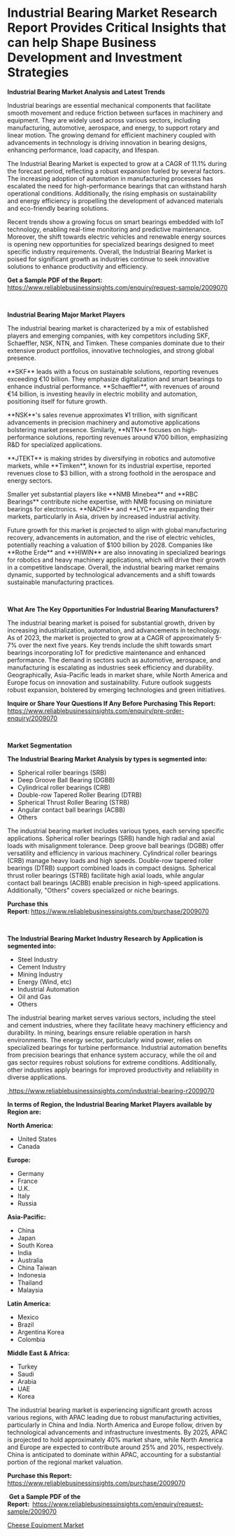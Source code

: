 <p><h1>Industrial Bearing Market Research Report Provides Critical Insights that can help Shape Business Development and Investment Strategies</h1></p><p><strong>Industrial Bearing Market Analysis and Latest Trends</strong></p>
<p><p>Industrial bearings are essential mechanical components that facilitate smooth movement and reduce friction between surfaces in machinery and equipment. They are widely used across various sectors, including manufacturing, automotive, aerospace, and energy, to support rotary and linear motion. The growing demand for efficient machinery coupled with advancements in technology is driving innovation in bearing designs, enhancing performance, load capacity, and lifespan.</p><p>The Industrial Bearing Market is expected to grow at a CAGR of 11.1% during the forecast period, reflecting a robust expansion fueled by several factors. The increasing adoption of automation in manufacturing processes has escalated the need for high-performance bearings that can withstand harsh operational conditions. Additionally, the rising emphasis on sustainability and energy efficiency is propelling the development of advanced materials and eco-friendly bearing solutions.</p><p>Recent trends show a growing focus on smart bearings embedded with IoT technology, enabling real-time monitoring and predictive maintenance. Moreover, the shift towards electric vehicles and renewable energy sources is opening new opportunities for specialized bearings designed to meet specific industry requirements. Overall, the Industrial Bearing Market is poised for significant growth as industries continue to seek innovative solutions to enhance productivity and efficiency.</p></p>
<p><strong>Get a Sample PDF of the Report:&nbsp;</strong> <a href="https://www.reliablebusinessinsights.com/enquiry/request-sample/2009070?utm_campaign=2478&utm_medium=2&utm_source=Github&utm_content=ia&utm_term=20022025&utm_id=industrial-bearing">https://www.reliablebusinessinsights.com/enquiry/request-sample/2009070</a></p>
<p>&nbsp;</p>
<p><strong>Industrial Bearing Major Market Players</strong></p>
<p><p>The industrial bearing market is characterized by a mix of established players and emerging companies, with key competitors including SKF, Schaeffler, NSK, NTN, and Timken. These companies dominate due to their extensive product portfolios, innovative technologies, and strong global presence.</p><p>**SKF** leads with a focus on sustainable solutions, reporting revenues exceeding €10 billion. They emphasize digitalization and smart bearings to enhance industrial performance. **Schaeffler**, with revenues of around €14 billion, is investing heavily in electric mobility and automation, positioning itself for future growth.</p><p>**NSK**'s sales revenue approximates ¥1 trillion, with significant advancements in precision machinery and automotive applications bolstering market presence. Similarly, **NTN** focuses on high-performance solutions, reporting revenues around ¥700 billion, emphasizing R&D for specialized applications.</p><p>**JTEKT** is making strides by diversifying in robotics and automotive markets, while **Timken**, known for its industrial expertise, reported revenues close to $3 billion, with a strong foothold in the aerospace and energy sectors.</p><p>Smaller yet substantial players like **NMB Minebea** and **RBC Bearings** contribute niche expertise, with NMB focusing on miniature bearings for electronics. **NACHI** and **LYC** are expanding their markets, particularly in Asia, driven by increased industrial activity.</p><p>Future growth for this market is projected to align with global manufacturing recovery, advancements in automation, and the rise of electric vehicles, potentially reaching a valuation of $100 billion by 2028. Companies like **Rothe Erde** and **HIWIN** are also innovating in specialized bearings for robotics and heavy machinery applications, which will drive their growth in a competitive landscape. Overall, the industrial bearing market remains dynamic, supported by technological advancements and a shift towards sustainable manufacturing practices.</p></p>
<p>&nbsp;</p>
<p><strong>What Are The Key Opportunities For Industrial Bearing Manufacturers?</strong></p>
<p><p>The industrial bearing market is poised for substantial growth, driven by increasing industrialization, automation, and advancements in technology. As of 2023, the market is projected to grow at a CAGR of approximately 5-7% over the next five years. Key trends include the shift towards smart bearings incorporating IoT for predictive maintenance and enhanced performance. The demand in sectors such as automotive, aerospace, and manufacturing is escalating as industries seek efficiency and durability. Geographically, Asia-Pacific leads in market share, while North America and Europe focus on innovation and sustainability. Future outlook suggests robust expansion, bolstered by emerging technologies and green initiatives.</p></p>
<p><strong>Inquire or Share Your Questions If Any Before Purchasing This Report:</strong> <a href="https://www.reliablebusinessinsights.com/enquiry/pre-order-enquiry/2009070?utm_campaign=2478&utm_medium=2&utm_source=Github&utm_content=ia&utm_term=20022025&utm_id=industrial-bearing">https://www.reliablebusinessinsights.com/enquiry/pre-order-enquiry/2009070</a></p>
<p>&nbsp;</p>
<p><strong>Market Segmentation</strong></p>
<p><strong>The Industrial Bearing Market Analysis by types is segmented into:</strong></p>
<p><ul><li>Spherical roller bearings (SRB)</li><li>Deep Groove Ball Bearing (DGBB)</li><li>Cylindrical roller bearings (CRB)</li><li>Double-row Tapered Roller Bearing (DTRB)</li><li>Spherical Thrust Roller Bearing (STRB)</li><li>Angular contact ball bearings (ACBB)</li><li>Others</li></ul></p>
<p><p>The industrial bearing market includes various types, each serving specific applications. Spherical roller bearings (SRB) handle high radial and axial loads with misalignment tolerance. Deep groove ball bearings (DGBB) offer versatility and efficiency in various machinery. Cylindrical roller bearings (CRB) manage heavy loads and high speeds. Double-row tapered roller bearings (DTRB) support combined loads in compact designs. Spherical thrust roller bearings (STRB) facilitate high axial loads, while angular contact ball bearings (ACBB) enable precision in high-speed applications. Additionally, "Others" covers specialized or niche bearings.</p></p>
<p><strong>Purchase this Report:&nbsp;</strong><a href="https://www.reliablebusinessinsights.com/purchase/2009070?utm_campaign=2478&utm_medium=2&utm_source=Github&utm_content=ia&utm_term=20022025&utm_id=industrial-bearing">https://www.reliablebusinessinsights.com/purchase/2009070</a></p>
<p>&nbsp;</p>
<p><strong>The Industrial Bearing Market Industry Research by Application is segmented into:</strong></p>
<p><ul><li>Steel Industry</li><li>Cement Industry</li><li>Mining Industry</li><li>Energy (Wind, etc)</li><li>Industrial Automation</li><li>Oil and Gas</li><li>Others</li></ul></p>
<p><p>The industrial bearing market serves various sectors, including the steel and cement industries, where they facilitate heavy machinery efficiency and durability. In mining, bearings ensure reliable operation in harsh environments. The energy sector, particularly wind power, relies on specialized bearings for turbine performance. Industrial automation benefits from precision bearings that enhance system accuracy, while the oil and gas sector requires robust solutions for extreme conditions. Additionally, other industries apply bearings for improved productivity and reliability in diverse applications.</p></p>
<p><a href="https://www.reliablebusinessinsights.com/industrial-bearing-r2009070?utm_campaign=2478&utm_medium=2&utm_source=Github&utm_content=ia&utm_term=20022025&utm_id=industrial-bearing">&nbsp;https://www.reliablebusinessinsights.com/industrial-bearing-r2009070</a></p>
<p><strong>In terms of Region, the Industrial Bearing Market Players available by Region are:</strong></p>
<p>
    <p> <strong> North America: </strong>
        <ul>
            <li>United States</li>
            <li>Canada</li>
        </ul>
        </p> 
    <p> <strong> Europe: </strong>
        <ul>
            <li>Germany</li>
            <li>France</li>
            <li>U.K.</li>
            <li>Italy</li>
            <li>Russia</li>
        </ul>
        </p> 
    <p> <strong> Asia-Pacific: </strong>
        <ul>
            <li>China</li>
            <li>Japan</li>
            <li>South Korea</li>
            <li>India</li>
            <li>Australia</li>
            <li>China Taiwan</li>
            <li>Indonesia</li>
            <li>Thailand</li>
            <li>Malaysia</li>
        </ul>
        </p> 
    <p> <strong> Latin America: </strong>
        <ul>
            <li>Mexico</li>
            <li>Brazil</li>
            <li>Argentina Korea</li>
            <li>Colombia</li>
        </ul>
        </p> 
    <p> <strong> Middle East & Africa: </strong>
        <ul>
            <li>Turkey</li>
            <li>Saudi</li>
            <li>Arabia</li>
            <li>UAE</li>
            <li>Korea</li>
        </ul>
    </p>
    </p>
<p><p>The industrial bearing market is experiencing significant growth across various regions, with APAC leading due to robust manufacturing activities, particularly in China and India. North America and Europe follow, driven by technological advancements and infrastructure investments. By 2025, APAC is projected to hold approximately 40% market share, while North America and Europe are expected to contribute around 25% and 20%, respectively. China is anticipated to dominate within APAC, accounting for a substantial portion of the regional market valuation.</p></p>
<p><strong>Purchase this Report: </strong><a href="https://www.reliablebusinessinsights.com/purchase/2009070?utm_campaign=2478&utm_medium=2&utm_source=Github&utm_content=ia&utm_term=20022025&utm_id=industrial-bearing">https://www.reliablebusinessinsights.com/purchase/2009070</a></p>
<p>&nbsp;<strong>Get a Sample PDF of the Report:&nbsp;&nbsp;</strong><a href="https://www.reliablebusinessinsights.com/enquiry/request-sample/2009070?utm_campaign=2478&utm_medium=2&utm_source=Github&utm_content=ia&utm_term=20022025&utm_id=industrial-bearing">https://www.reliablebusinessinsights.com/enquiry/request-sample/2009070</a></p>
<p><strong></strong></p>
<p><p><a href="https://github.com/AlisaRowe24/Market-Research-Report-List-1/blob/main/cheese-equipment-market.md?utm_campaign=2478&utm_medium=2&utm_source=Github&utm_content=ia&utm_term=20022025&utm_id=industrial-bearing">Cheese Equipment Market</a></p></p>